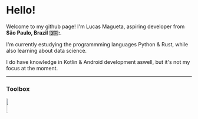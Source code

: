 # Hello!

Welcome to my github page! 
I'm Lucas Magueta, aspiring developer from **São Paulo, Brazil 🇧🇷:**.

I'm currently estudying the programmming languages Python & Rust, while also learning about data science.

I do have knowledge in Kotlin & Android development aswell, but it's not my focus at the moment.

---

### Toolbox

<img src="https://user-images.githubusercontent.com/127806458/235786682-7e60ca5a-6d5e-4711-b6e0-e6550c536662.svg" width=10% height=10%>

